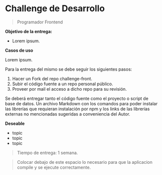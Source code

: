 # Challenge de Desarrollo

> Programador Frontend

**Objetivo de la entrega:**

- Lorem ipsum. 

**Casos de uso**

Lorem ipsum. 

Para la entrega del mismo se debe seguir los siguientes pasos:
1. Hacer un Fork del repo challenge-front.
2. Subir el código fuente a un repo personal público.
3. Proveer por mail el acceso a dicho repo para su revisión.

Se deberá entregar tanto el código fuente como el proyecto o script de base de datos. Un archivo Markdown con los comandos para poder instalar las librerías que requieran instalación por npm y los links de las librerías externas no mencionadas sugeridas a conveniencia del Autor.

**Deseable**

- topic
- topic
- topic

> Tiempo de entrega: 1 semana.

> Colocar debajo de este espacio lo necesario para que la aplicacion compile y se ejecute correctamente.
